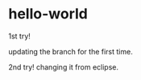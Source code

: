 # hello-world
1st try!

updating the branch for the first time.


2nd try!
changing it from eclipse.
